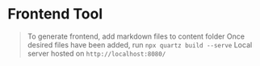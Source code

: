 # Frontend Tool

> To generate frontend, add markdown files to content folder
> Once desired files have been added, run `npx quartz build --serve`
> Local server hosted on `http://localhost:8080/`

